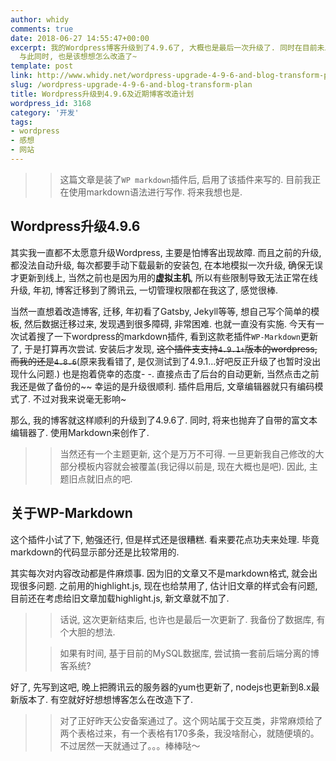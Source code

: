 ```yaml
---
author: whidy
comments: true
date: 2018-06-27 14:55:47+00:00
excerpt: 我的Wordpress博客升级到了4.9.6了, 大概也是最后一次升级了. 同时在目前未发生重大变动的情况下, 我打算通过WP-Markdown插件暂时弥补无法通过markdown语法写作的弊端.
  与此同时, 也是该想想怎么改造了~
template: post
link: http://www.whidy.net/wordpress-upgrade-4-9-6-and-blog-transform-plan.html
slug: /wordpress-upgrade-4-9-6-and-blog-transform-plan
title: Wordpress升级到4.9.6及近期博客改造计划
wordpress_id: 3168
category: '开发'
tags:
- wordpress
- 感想
- 网站
---
```


<blockquote>
  
> 
> 这篇文章是装了`WP markdown`插件后, 启用了该插件来写的. 目前我正在使用markdown语法进行写作. 将来我想也是.
> 
> 
</blockquote>





## Wordpress升级4.9.6





其实我一直都不太愿意升级Wordpress, 主要是怕博客出现故障. 而且之前的升级, 都没法自动升级, 每次都要手动下载最新的安装包, 在本地模拟一次升级, 确保无误才更新到线上, 当然之前也是因为用的**虚拟主机**, 所以有些限制导致无法正常在线升级, 年初, 博客迁移到了腾讯云, 一切管理权限都在我这了, 感觉很棒.





当然一直想着改造博客, 迁移, 年初看了Gatsby, Jekyll等等, 想自己写个简单的模板, 然后数据迁移过来, 发现遇到很多障碍, 非常困难. 也就一直没有实施. 今天有一次试着搜了一下wordpress的markdown插件, 看到这款老插件`WP-Markdown`更新了, 于是打算再次尝试. 安装后才发现, ~~这个插件支支持`4.9.1+`版本的wordpress, 而我的还是`4.8.6`~~(原来我看错了, 是仅测试到了4.9.1...好吧反正升级了也暂时没出现什么问题.) 也是抱着侥幸的态度- -. 直接点击了后台的自动更新, 当然点击之前我还是做了备份的~~ 幸运的是升级很顺利. 插件启用后, 文章编辑器就只有编码模式了. 不过对我来说毫无影响~





那么, 我的博客就这样顺利的升级到了4.9.6了. 同时, 将来也抛弃了自带的富文本编辑器了. 使用Markdown来创作了.





<blockquote>
  
> 
> 当然还有一个主题更新, 这个是万万不可得. 一旦更新我自己修改的大部分模板内容就会被覆盖(我记得以前是, 现在大概也是吧). 因此, 主题旧点就旧点的吧.
> 
> 
</blockquote>





## 关于WP-Markdown





这个插件小试了下, 勉强还行, 但是样式还是很糟糕. 看来要花点功夫来处理. 毕竟markdown的代码显示部分还是比较常用的.





其实每次对内容改动都是件麻烦事. 因为旧的文章又不是markdown格式, 就会出现很多问题. 之前用的highlight.js, 现在也给禁用了, 估计旧文章的样式会有问题, 目前还在考虑给旧文章加载highlight.js, 新文章就不加了.





<blockquote>
  
> 
> 话说, 这次更新结束后, 也许也是最后一次更新了. 我备份了数据库, 有个大胆的想法.
> 
> 
  
  
> 
> 如果有时间, 基于目前的MySQL数据库, 尝试搞一套前后端分离的博客系统?
> 
> 
</blockquote>





好了, 先写到这吧, 晚上把腾讯云的服务器的yum也更新了, nodejs也更新到8.x最新版本了. 有空就好好想想博客怎么在改造下了.





<blockquote>
  
> 
> 对了正好昨天公安备案通过了。这个网站属于交互类，非常麻烦给了两个表格过来，有一个表格有170多条，我没啥耐心，就随便填的。不过居然一天就通过了。。。棒棒哒～
> 
> 
</blockquote>



